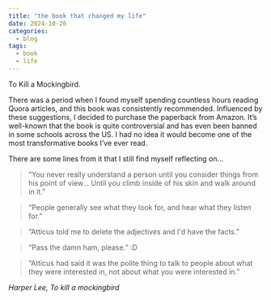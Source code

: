 ```yaml
---
title: "the book that changed my life"
date: 2024-10-26
categories:
  - blog
tags:
  - book
  - life
---
```


To Kill a Mockingbird.

There was a period when I found myself spending countless hours reading Quora articles, and this book was consistently recommended. Influenced by these suggestions, I decided to purchase the paperback from Amazon. It’s well-known that the book is quite controversial and has even been banned in some schools across the US. I had no idea it would become one of the most transformative books I’ve ever read.

There are some lines from it that I still find myself reflecting on...

> “You never really understand a person until you consider things from his point of view... Until you climb inside of his skin and walk around in it.” 

> “People generally see what they look for, and hear what they listen for.” 

> “Atticus told me to delete the adjectives and I'd have the facts.” 

> “Pass the damn ham, please.” 
:D 

> “Atticus had said it was the polite thing to talk to people about what they were interested in, not about what you were interested in.” 

<cite>Harper Lee, To kill a mockingbird</cite>

